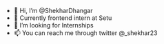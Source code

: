 - 👋 Hi, I’m @ShekharDhangar
- 🌱 Currently frontend intern at Setu
- 💞️ I’m looking for Internships
- 📫 You can reach me through twitter @_shekhar23

<!---
ShekharDhangar/ShekharDhangar is a ✨ special ✨ repository because its `README.md` (this file) appears on your GitHub profile.
You can click the Preview link to take a look at your changes.
--->
